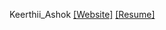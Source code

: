 Keerthii_Ashok
[[Website]](https://nift-web-design.github.io/Keerthii_Ashok/Assignment_1)
[[Resume]](https://nift-web-design.github.io/Keerthii_Ashok/Assignment_2)
